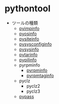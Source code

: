 pythontool
==========

* ツールの種類
  - [pyimpinfo](pyimpinfo.md)
  - [pyosinfo](pyosinfo.md)
  - [pysiteinfo](pysiteinfo.md)
  - [pysysconfiginfo](pysysconfiginfo.md)
  - [pysysinfo](pysysinfo.md)
  - [pytarinfo](pytarinfo.md)
  - [pypilinfo](pypilinfo.md)
  - pyrpminfo
    - [pyrpminfo](pyrpminfo.md)
    - [pyrpmtaginfo](pyrpmtaginfo.md)
  - pyclz
    - pyclz2
    - pyclz3
  - [pypass](pypass.md)
  
